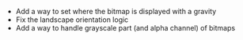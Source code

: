 - Add a way to set where the bitmap is displayed with a gravity
- Fix the landscape orientation logic
- Add a way to handle grayscale part (and alpha channel) of bitmaps